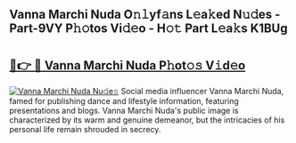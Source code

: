 ## Vanna Marchi Nuda O𝚗𝚕yf𝚊ns L𝚎a𝚔ed N𝚞𝚍es - Part-9VY P𝚑𝚘tos Vi𝚍𝚎o - H𝚘𝚝 Part L𝚎a𝚔s K1BUg

# <h2><a href="http://kfddbc.oniu.top/?m=Vanna+Marchi+Nuda">🔗👉 🔴 Vanna Marchi Nuda P𝚑ot𝚘𝚜 V𝚒d𝚎o</a></h2>

[![Vanna Marchi Nuda Nu𝚍e𝚜](https://i.imgur.com/0qMVB7G.gif)](http://kfddbc.oniu.top/?m=Vanna+Marchi+Nuda)
Social media influencer Vanna Marchi Nuda, famed for publishing dance and lifestyle information, featuring presentations and blogs. Vanna Marchi Nuda's public image is characterized by its warm and genuine demeanor, but the intricacies of his personal life remain shrouded in secrecy.  
